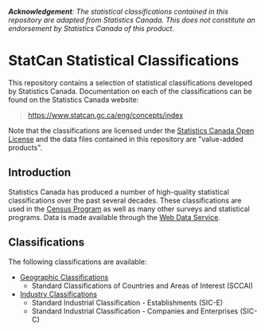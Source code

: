 *__Acknowledgement__: The statistical classifications contained in this repository are adapted from Statistics Canada. This does not constitute an endorsement by Statistics Canada of this product.*

# StatCan Statistical Classifications

This repository contains a selection of statistical classifications developed by Statistics Canada. Documentation on each of the classifications can be found on the Statistics Canada website:

  > https://www.statcan.gc.ca/eng/concepts/index

Note that the classifications are licensed under the [Statistics Canada Open License](https://www.statcan.gc.ca/eng/reference/licence) and the data files contained in this repository are "value-added products".

## Introduction

Statistics Canada has produced a number of high-quality statistical classifications over the past several decades. These classifications are used in the [Census Program](https://www12.statcan.gc.ca/census-recensement/index-eng.cfm) as well as many other surveys and statistical programs. Data is made available through the [Web Data Service](https://www.statcan.gc.ca/eng/developers).  

## Classifications

The following classifications are available:

  * [Geographic Classifications](https://www.statcan.gc.ca/eng/subjects/standard/sgc/geography)
    * Standard Classifications of Countries and Areas of Interest (SCCAI)
  * [Industry Classifications](https://www.statcan.gc.ca/eng/concepts/industry)
    * Standard Industrial Classification - Establishments (SIC-E)
    * Standard Industrial Classification - Companies and Enterprises (SIC-C)
